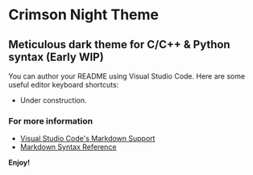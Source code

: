 # Crimson Night Theme
## Meticulous dark theme for C/C++ & Python syntax (Early WIP)
You can author your README using Visual Studio Code.  Here are some useful editor keyboard shortcuts:

* Under construction.
 
### For more information
* [Visual Studio Code's Markdown Support](http://code.visualstudio.com/docs/languages/markdown)
* [Markdown Syntax Reference](https://help.github.com/articles/markdown-basics/)

**Enjoy!**
